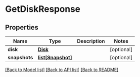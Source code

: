 # GetDiskResponse

## Properties
Name | Type | Description | Notes
------------ | ------------- | ------------- | -------------
**disk** | [**Disk**](Disk.md) |  | [optional] 
**snapshots** | [**list[Snapshot]**](Snapshot.md) |  | [optional] 

[[Back to Model list]](../README.md#documentation-for-models) [[Back to API list]](../README.md#documentation-for-api-endpoints) [[Back to README]](../README.md)


